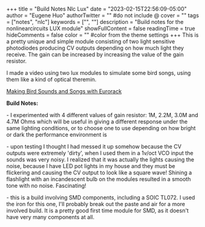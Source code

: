 +++
title = "Build Notes Nlc Lux"
date = "2023-02-15T22:56:09-05:00"
author = "Eugene Huo"
authorTwitter = "" #do not include @
cover = ""
tags = ["notes", "nlc"]
keywords = ["", ""]
description = "Build notes for the nonlinearcircuits LUX module"
showFullContent = false
readingTime = true
hideComments = false
color = "" #color from the theme settings
+++
This is a pretty unique and simple module consisting of two light sensitive photodiodes producing CV outputs depending on how much light they receive. The gain can be increased by increasing the value of the gain resistor.

I made a video using two lux modules to simulate some bird songs, using them like a kind of optical theremin.

[Making Bird Sounds and Songs with Eurorack](https://youtu.be/6OflJaoHDFE)

**Build Notes:**

\- I experimented with 4 different values of gain resistor: 1M, 2.2M, 3.0M and 4.7M Ohms which will be useful in giving a different response under the same lighting conditions, or to choose one to use depending on how bright or dark the performance environment is

\- upon testing I thought I had messed it up somehow because the CV outputs were extremely 'dirty', when I used them in a 1v/oct VCO input the sounds was very noisy. I realized that it was actually the lights causing the noise, because I have LED pot lights in my house and they must be flickering and causing the CV output to look like a square wave! Shining a flashlight with an incandescent bulb on the modules resulted in a smooth tone with no noise. Fascinating!

\- this is a build involving SMD components, including a SOIC TL072. I used the iron for this one, I'll probably break out the paste and air for a more involved build. It is a pretty good first time module for SMD, as it doesn't have very many components at all.